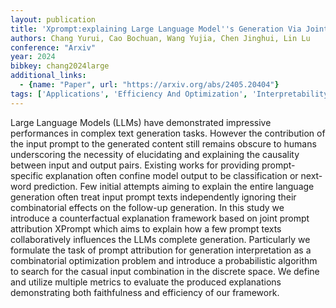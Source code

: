 ```yaml
---
layout: publication
title: 'Xprompt:explaining Large Language Model''s Generation Via Joint Prompt Attribution'
authors: Chang Yurui, Cao Bochuan, Wang Yujia, Chen Jinghui, Lin Lu
conference: "Arxiv"
year: 2024
bibkey: chang2024large
additional_links:
  - {name: "Paper", url: "https://arxiv.org/abs/2405.20404"}
tags: ['Applications', 'Efficiency And Optimization', 'Interpretability And Explainability', 'Language Modeling', 'Prompting', 'Reinforcement Learning', 'Tools']
---
```

Large Language Models (LLMs) have demonstrated impressive performances in complex text generation tasks. However the contribution of the input prompt to the generated content still remains obscure to humans underscoring the necessity of elucidating and explaining the causality between input and output pairs. Existing works for providing prompt-specific explanation often confine model output to be classification or next-word prediction. Few initial attempts aiming to explain the entire language generation often treat input prompt texts independently ignoring their combinatorial effects on the follow-up generation. In this study we introduce a counterfactual explanation framework based on joint prompt attribution XPrompt which aims to explain how a few prompt texts collaboratively influences the LLMs complete generation. Particularly we formulate the task of prompt attribution for generation interpretation as a combinatorial optimization problem and introduce a probabilistic algorithm to search for the casual input combination in the discrete space. We define and utilize multiple metrics to evaluate the produced explanations demonstrating both faithfulness and efficiency of our framework.
